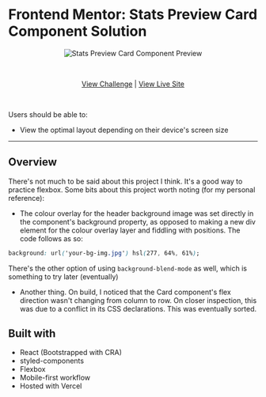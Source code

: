 # Frontend Mentor: Stats Preview Card Component Solution

<p align="center">
  <img src="https://res.cloudinary.com/dxzcdb0pm/image/upload/v1646190533/fem-compilation/stats-preview_juoqvn.png" alt="Stats Preview Card Component Preview" />
</p>
<br />
<p align="center">
  <a href="https://www.frontendmentor.io/challenges/stats-preview-card-component-8JqbgoU62">View Challenge</a> | <a href="https://fe-mentor-stats-card.vercel.app/">View Live Site</a>
</p>

<br />

Users should be able to:
- View the optimal layout depending on their device's screen size

---

## Overview

There's not much to be said about this project I think. It's a good way to practice flexbox. Some bits about this project worth noting (for my personal reference):

- The colour overlay for the header background image was set directly in the component's background property, as opposed to making a new div element for the colour overlay layer and fiddling with positions. The code follows as so:

```css
background: url('your-bg-img.jpg') hsl(277, 64%, 61%);
```

There's the other option of using `background-blend-mode` as well, which is something to try later (eventually)

- Another thing. On build, I noticed that the Card component's flex direction wasn't changing from column to row. On closer inspection, this was due to a conflict in its CSS declarations. This was eventually sorted.

## Built with

- React (Bootstrapped with CRA)
- styled-components
- Flexbox
- Mobile-first workflow
- Hosted with Vercel
